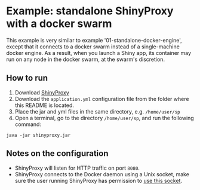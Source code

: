 # Example: standalone ShinyProxy with a docker swarm

This example is very similar to example '01-standalone-docker-engine', except that it connects to a docker swarm instead of a single-machine docker engine. As a result, when you launch a Shiny app, its container may run on any node in the docker swarm, at the swarm's discretion.

## How to run

1. Download [ShinyProxy](https://www.shinyproxy.io/downloads "ShinyProxy website")
2. Download the `application.yml` configuration file from the folder where this README is located.
3. Place the jar and yml files in the same directory, e.g. `/home/user/sp`
4. Open a terminal, go to the directory `/home/user/sp`, and run the following command:

`java -jar shinyproxy.jar`

## Notes on the configuration

*	ShinyProxy will listen for HTTP traffic on port `8080`.
* ShinyProxy connects to the Docker daemon using a Unix socket, make sure the
  user running ShinyProxy has permission
  to [use this socket](https://shinyproxy.io/documentation/getting-started/#access-to-docker-daemon).
